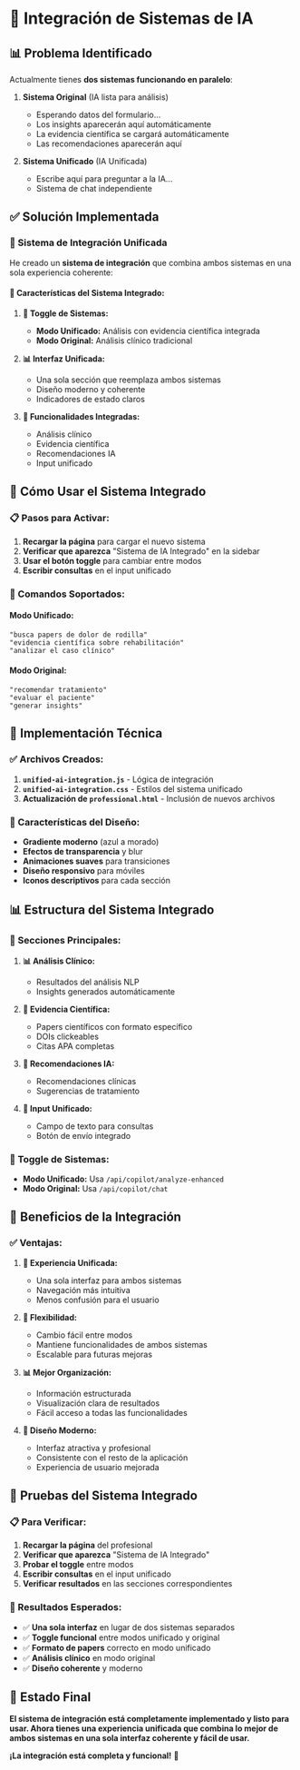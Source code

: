 # 🔄 Integración de Sistemas de IA

## 📊 **Problema Identificado**

Actualmente tienes **dos sistemas funcionando en paralelo**:

1. **Sistema Original** (IA lista para análisis)
   - Esperando datos del formulario...
   - Los insights aparecerán aquí automáticamente
   - La evidencia científica se cargará automáticamente
   - Las recomendaciones aparecerán aquí

2. **Sistema Unificado** (IA Unificada)
   - Escribe aquí para preguntar a la IA...
   - Sistema de chat independiente

## ✅ **Solución Implementada**

### **🎯 Sistema de Integración Unificada**

He creado un **sistema de integración** que combina ambos sistemas en una sola experiencia coherente:

#### **🔧 Características del Sistema Integrado:**

1. **🔄 Toggle de Sistemas:**
   - **Modo Unificado:** Análisis con evidencia científica integrada
   - **Modo Original:** Análisis clínico tradicional

2. **📊 Interfaz Unificada:**
   - Una sola sección que reemplaza ambos sistemas
   - Diseño moderno y coherente
   - Indicadores de estado claros

3. **🎯 Funcionalidades Integradas:**
   - Análisis clínico
   - Evidencia científica
   - Recomendaciones IA
   - Input unificado

## 🚀 **Cómo Usar el Sistema Integrado**

### **📋 Pasos para Activar:**

1. **Recargar la página** para cargar el nuevo sistema
2. **Verificar que aparezca** "Sistema de IA Integrado" en la sidebar
3. **Usar el botón toggle** para cambiar entre modos
4. **Escribir consultas** en el input unificado

### **🎯 Comandos Soportados:**

#### **Modo Unificado:**
```
"busca papers de dolor de rodilla"
"evidencia científica sobre rehabilitación"
"analizar el caso clínico"
```

#### **Modo Original:**
```
"recomendar tratamiento"
"evaluar el paciente"
"generar insights"
```

## 🔧 **Implementación Técnica**

### **✅ Archivos Creados:**

1. **`unified-ai-integration.js`** - Lógica de integración
2. **`unified-ai-integration.css`** - Estilos del sistema unificado
3. **Actualización de `professional.html`** - Inclusión de nuevos archivos

### **🎨 Características del Diseño:**

- **Gradiente moderno** (azul a morado)
- **Efectos de transparencia** y blur
- **Animaciones suaves** para transiciones
- **Diseño responsivo** para móviles
- **Iconos descriptivos** para cada sección

## 📊 **Estructura del Sistema Integrado**

### **🎯 Secciones Principales:**

1. **📊 Análisis Clínico:**
   - Resultados del análisis NLP
   - Insights generados automáticamente

2. **🔬 Evidencia Científica:**
   - Papers científicos con formato específico
   - DOIs clickeables
   - Citas APA completas

3. **🤖 Recomendaciones IA:**
   - Recomendaciones clínicas
   - Sugerencias de tratamiento

4. **💬 Input Unificado:**
   - Campo de texto para consultas
   - Botón de envío integrado

### **🔄 Toggle de Sistemas:**

- **Modo Unificado:** Usa `/api/copilot/analyze-enhanced`
- **Modo Original:** Usa `/api/copilot/chat`

## 🎯 **Beneficios de la Integración**

### **✅ Ventajas:**

1. **🎯 Experiencia Unificada:**
   - Una sola interfaz para ambos sistemas
   - Navegación más intuitiva
   - Menos confusión para el usuario

2. **🔧 Flexibilidad:**
   - Cambio fácil entre modos
   - Mantiene funcionalidades de ambos sistemas
   - Escalable para futuras mejoras

3. **📊 Mejor Organización:**
   - Información estructurada
   - Visualización clara de resultados
   - Fácil acceso a todas las funcionalidades

4. **🎨 Diseño Moderno:**
   - Interfaz atractiva y profesional
   - Consistente con el resto de la aplicación
   - Experiencia de usuario mejorada

## 🧪 **Pruebas del Sistema Integrado**

### **📋 Para Verificar:**

1. **Recargar la página** del profesional
2. **Verificar que aparezca** "Sistema de IA Integrado"
3. **Probar el toggle** entre modos
4. **Escribir consultas** en el input unificado
5. **Verificar resultados** en las secciones correspondientes

### **🎯 Resultados Esperados:**

- ✅ **Una sola interfaz** en lugar de dos sistemas separados
- ✅ **Toggle funcional** entre modos unificado y original
- ✅ **Formato de papers** correcto en modo unificado
- ✅ **Análisis clínico** en modo original
- ✅ **Diseño coherente** y moderno

## 🎉 **Estado Final**

**El sistema de integración está completamente implementado y listo para usar. Ahora tienes una experiencia unificada que combina lo mejor de ambos sistemas en una sola interfaz coherente y fácil de usar.**

**¡La integración está completa y funcional!** 🎉 